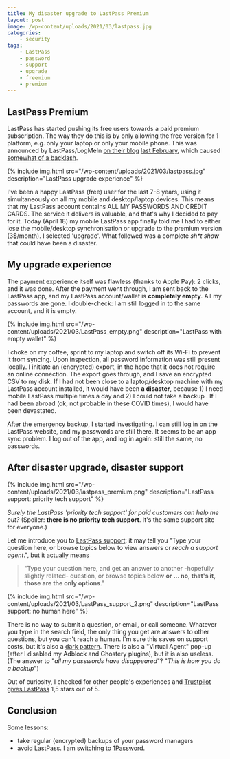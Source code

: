 ```yaml
---
title: My disaster upgrade to LastPass Premium
layout: post
image: /wp-content/uploads/2021/03/lastpass.jpg
categories:
    - security
tags:
    - LastPass
    - password
    - support
    - upgrade
    - freemium
    - premium
---
```


## LastPass Premium

LastPass has started pushing its free users towards a paid premium subscription. The way they do this is by only allowing the free version for 1 platform, e.g. only your laptop or only your mobile phone. This was announced by LastPass/LogMeIn  [on their blog](https://blog.LastPass.com/2021/02/changes-to-LastPass-free/) [last February](https://news.ycombinator.com/item?id=26153845), which caused [somewhat of a ](https://arstechnica.com/gadgets/2021/03/demand-for-fee-to-use-password-app-LastPass-sparks-backlash/) [backlash](https://news.ycombinator.com/item?id=26387397).

{% include img.html
src="/wp-content/uploads/2021/03/lastpass.jpg"
description="LastPass upgrade experience"
%}

I've been a happy LastPass (free) user for the last 7-8 years, using it simultaneously on all my mobile and desktop/laptop devices. This means that my LastPass account contains ALL MY PASSWORDS AND CREDIT CARDS. The service it delivers is valuable, and that's why I decided to pay for it. Today (April 18) my mobile LastPass app finally told me I had to either lose the mobile/desktop synchronisation or upgrade to the premium version (3$/month). I selected 'upgrade'. What followed was a complete _sh*t show_ that could have been a disaster. 

## My upgrade experience

The payment experience itself was flawless (thanks to Apple Pay): 2 clicks, and it was done. After the payment went through, I am sent back to the LastPass app, and my LastPass account/wallet is **completely empty**. All my passwords are gone. I double-check: I am still logged in to the same account, and it is empty.

{% include img.html
src="/wp-content/uploads/2021/03/LastPass_empty.png"
description="LastPass with empty wallet"
%}

I choke on my coffee, sprint to my laptop and switch off its Wi-Fi to prevent it from syncing. Upon inspection, all password information was still present locally. I initiate an (encrypted) export, in the hope that it does not require an online connection. The export goes through, and I save an encrypted CSV to my disk. If I had not been close to a laptop/desktop machine with my LastPass account installed, it would have been **a disaster**, because 1) I need mobile LastPass multiple times a day and 2) I could not take a backup . If I had been abroad (ok, not probable in these COVID times), I would have been devastated.

After the emergency backup, I started investigating. I can still log in on the LastPass website, and my passwords are still there. It seems to be an app sync problem. I log out of the app, and log in again: still the same, no passwords.

## After disaster upgrade, disaster support

{% include img.html
src="/wp-content/uploads/2021/03/lastpass_premium.png"
description="LastPass support: priority tech support"
%}

_Surely the LastPass 'priority tech support' for paid customers can help me out?_ (Spoiler: **there is no priority tech support**. It's the same support site for everyone.)


Let me introduce you to [LastPass support](https://support.logmeininc.com/LastPass): it may tell you "Type your question here, or browse topics below to view answers or _reach a support agent_.", but it actually means 

> "Type your question here, and get an answer to another -hopefully slightly related- question, or browse topics below  **or ... no, that's it, those are the only options**."

{% include img.html
src="/wp-content/uploads/2021/03/LastPass_support_2.png"
description="LastPass support: no human here"
%}

There is no way to submit a question, or email, or call someone. Whatever you type in the search field, the only thing you get are answers to other questions, but you can't reach a human. I'm sure this saves on support costs, but it's also a [dark pattern](https://www.darkpatterns.org/). There is also a "Virtual Agent" pop-up (after I disabled my Adblock and Ghostery plugins), but it is also useless. (The answer to "_all my passwords have disappeared_"? "_This is how you do a backup_")

Out of curiosity, I checked for other people's experiences and [Trustpilot gives LastPass](https://www.trustpilot.com/review/www.LastPass.com) 1,5 stars out of 5.

## Conclusion

Some lessons:
* take regular (encrypted) backups of your password managers
* avoid LastPass. I am switching to [1Password](https://my.1password.com/).

